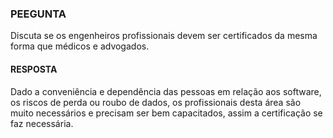 ### PEEGUNTA 

Discuta se os engenheiros profissionais devem ser certificados da mesma forma que médicos e advogados.

#### RESPOSTA

Dado a conveniência e dependência das pessoas em relação aos software, os riscos de perda ou roubo de dados, os profissionais desta área são muito necessários e precisam ser bem capacitados, assim a certificação se faz necessária.
